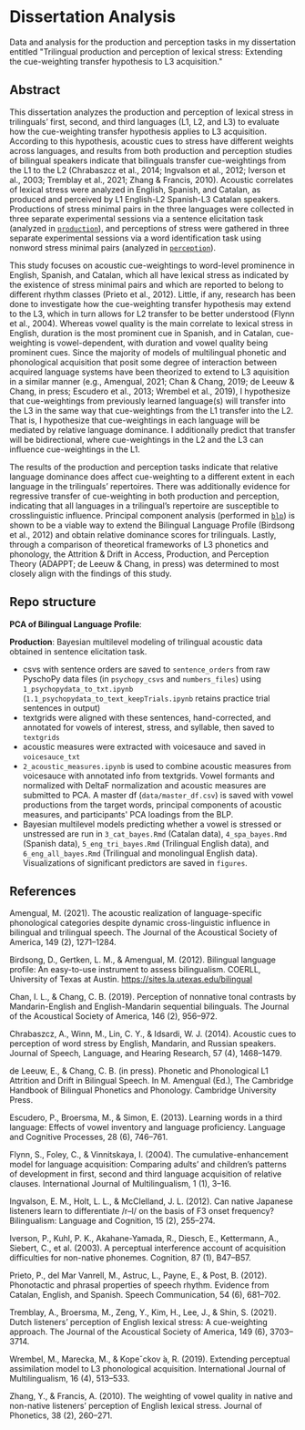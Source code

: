 # Dissertation Analysis
Data and analysis for the production and perception tasks in my dissertation entitled "Trilingual production and perception of lexical stress: Extending the cue-weighting transfer hypothesis to L3 acquisition."

## Abstract

This dissertation analyzes the production and perception of lexical stress in trilinguals’ first, second, and third languages (L1, L2, and L3) to evaluate how the cue-weighting transfer hypothesis applies to L3 acquisition. According to this hypothesis, acoustic cues to stress have different weights across languages, and results from both production and perception studies of bilingual speakers indicate that bilinguals transfer cue-weightings from the L1 to the L2 (Chrabaszcz et al., 2014; Ingvalson et al., 2012; Iverson et al., 2003; Tremblay et al., 2021; Zhang & Francis, 2010). Acoustic correlates of lexical stress were analyzed in English, Spanish, and Catalan, as produced and perceived by L1 English-L2 Spanish-L3 Catalan speakers. Productions of stress minimal pairs in the three languages were collected in three separate experimental sessions via a sentence elicitation task (analyzed in [`production`](https://github.com/anniehelms/diss/tree/main/production)), and perceptions of stress were gathered in three separate experimental sessions via a word identification task using nonword stress minimal pairs (analyzed in [`perception`](https://github.com/anniehelms/diss/tree/main/perception)).

This study focuses on acoustic cue-weightings to word-level prominence in English, Spanish, and Catalan, which all have lexical stress as indicated by the existence of stress minimal pairs and which are reported to belong to different rhythm classes (Prieto et al., 2012). Little, if any, research has been done to investigate how the cue-weighting transfer hypothesis may extend to the L3, which in turn allows for L2 transfer to be better understood (Flynn et al., 2004). Whereas vowel quality is the main correlate to lexical stress in English, duration is the most prominent cue in Spanish, and in Catalan, cue-weighting is vowel-dependent,
with duration and vowel quality being prominent cues. Since the majority of models of multilingual phonetic and phonological acquisition that posit some degree of interaction between acquired language systems have been theorized to extend to L3 aquisition in a similar manner (e.g., Amengual, 2021; Chan & Chang, 2019; de Leeuw & Chang, in press; Escudero et al., 2013; Wrembel et al., 2019), I hypothesize that cue-weightings from previously learned language(s) will transfer into the L3 in the same way that cue-weightings from the L1 transfer into the L2. That is, I hypothesize that cue-weightings in each language will be mediated by relative language dominance. I additionally predict that transfer will be bidirectional, where cue-weightings in the L2 and the L3 can influence cue-weightings in the L1.

The results of the production and perception tasks indicate that relative language dominance does affect cue-weighting to a different extent in each language in the trilinguals’ repertoires. There was additionally evidence for regressive transfer of cue-weighting in both production and perception, indicating that all languages in a trilingual’s repertoire are susceptible to
crosslinguistic influence. Principal component analysis (performed in [`blp`](https://github.com/anniehelms/diss/tree/main/blp)) is shown to be a viable way to extend the Bilingual Language Profile (Birdsong et al., 2012) and obtain relative dominance scores for trilinguals. Lastly, through a comparison of theoretical frameworks of L3 phonetics and phonology, the Attrition & Drift in Access, Production, and Perception Theory (ADAPPT; de Leeuw & Chang, in press) was determined to most closely align with the findings of this study.

## Repo structure

**PCA of Bilingual Language Profile**:

**Production**: Bayesian multilevel modeling of trilingual acoustic data obtained in sentence elicitation task.
- csvs with sentence orders are saved to `sentence_orders` from raw PyschoPy data files (in `psychopy_csvs` and `numbers_files`) using `1_psychopydata_to_txt.ipynb` (`1.1_psychopydata_to_text_keepTrials.ipynb` retains practice trial sentences in output)
- textgrids were aligned with these sentences, hand-corrected, and annotated for vowels of interest, stress, and syllable, then saved to `textgrids`
- acoustic measures were extracted with voicesauce and saved in `voicesauce_txt` 
- `2_acoustic_measures.ipynb` is used to combine acoustic measures from voicesauce with annotated info from textgrids. Vowel formants and normalized with DeltaF normalization and acoustic measures are submitted to PCA. A master df (`data/master_df.csv`) is saved with vowel productions from the target words, principal components of acoustic measures, and participants' PCA loadings from the BLP.
- Bayesian multilevel models predicting whether a vowel is stressed or unstressed are run in `3_cat_bayes.Rmd` (Catalan data), `4_spa_bayes.Rmd` (Spanish data), `5_eng_tri_bayes.Rmd` (Trilingual English data), and `6_eng_all_bayes.Rmd` (Trilingual and monolingual English data). Visualizations of significant predictors are saved in `figures`.


## References

Amengual, M. (2021). The acoustic realization of language-specific phonological categories despite dynamic cross-linguistic influence in bilingual and trilingual speech. The Journal of the Acoustical Society of America, 149 (2), 1271–1284.

Birdsong, D., Gertken, L. M., & Amengual, M. (2012). Bilingual language profile: An easy-to-use instrument to assess bilingualism. COERLL, University of Texas at Austin. https://sites.la.utexas.edu/bilingual

Chan, I. L., & Chang, C. B. (2019). Perception of nonnative tonal contrasts by Mandarin-English and English-Mandarin sequential bilinguals. The Journal of the Acoustical Society of America, 146 (2), 956–972.

Chrabaszcz, A., Winn, M., Lin, C. Y., & Idsardi, W. J. (2014). Acoustic cues to perception of word stress by English, Mandarin, and Russian speakers. Journal of Speech, Language, and Hearing Research, 57 (4), 1468–1479.

de Leeuw, E., & Chang, C. B. (in press). Phonetic and Phonological L1 Attrition and Drift in Bilingual Speech. In M. Amengual (Ed.), The Cambridge Handbook of Bilingual Phonetics and Phonology. Cambridge University Press.

Escudero, P., Broersma, M., & Simon, E. (2013). Learning words in a third language: Effects of vowel inventory and language proficiency. Language and Cognitive Processes, 28 (6), 746–761.

Flynn, S., Foley, C., & Vinnitskaya, I. (2004). The cumulative-enhancement model for language acquisition: Comparing adults’ and children’s patterns of development in first, second and third language acquisition of relative clauses. International Journal of Multilingualism, 1 (1), 3–16.

Ingvalson, E. M., Holt, L. L., & McClelland, J. L. (2012). Can native Japanese listeners learn to differentiate /r–l/ on the basis of F3 onset frequency? Bilingualism: Language and Cognition, 15 (2), 255–274.

Iverson, P., Kuhl, P. K., Akahane-Yamada, R., Diesch, E., Kettermann, A., Siebert, C., et al. (2003). A perceptual interference account of acquisition difficulties for non-native phonemes. Cognition, 87 (1), B47–B57. 

Prieto, P., del Mar Vanrell, M., Astruc, L., Payne, E., & Post, B. (2012). Phonotactic and phrasal properties of speech rhythm. Evidence from Catalan, English, and Spanish. Speech Communication, 54 (6), 681–702.

Tremblay, A., Broersma, M., Zeng, Y., Kim, H., Lee, J., & Shin, S. (2021). Dutch listeners’ perception of English lexical stress: A cue-weighting approach. The Journal of the Acoustical Society of America, 149 (6), 3703–3714.

Wrembel, M., Marecka, M., & Kopeˇckov ́a, R. (2019). Extending perceptual assimilation model to L3 phonological acquisition. International Journal of Multilingualism, 16 (4), 513–533.

Zhang, Y., & Francis, A. (2010). The weighting of vowel quality in native and non-native listeners’ perception of English lexical stress. Journal of Phonetics, 38 (2), 260–271.

